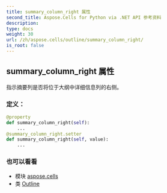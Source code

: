 ```yaml
---
title: summary_column_right 属性
second_title: Aspose.Cells for Python via .NET API 参考资料
description:
type: docs
weight: 30
url: /zh/aspose.cells/outline/summary_column_right/
is_root: false
---
```

## summary_column_right 属性

指示摘要列是否将位于大纲中详细信息列的右侧。
### 定义：
```python
@property
def summary_column_right(self):
    ...
@summary_column_right.setter
def summary_column_right(self, value):
    ...
```

### 也可以看看
* 模块 [aspose.cells](../../)
* 类 [Outline](/cells/python-net/zh/aspose.cells/outline)
